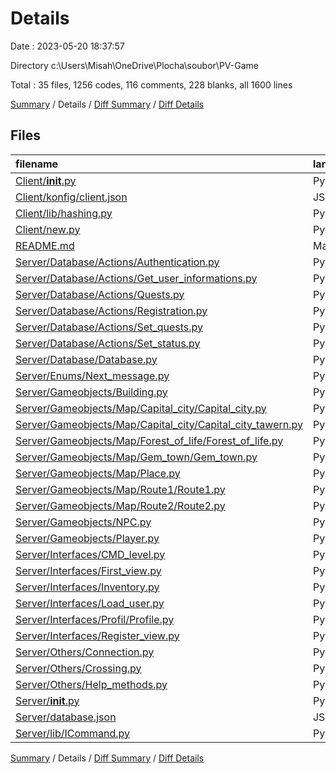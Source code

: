 # Details

Date : 2023-05-20 18:37:57

Directory c:\\Users\\Misah\\OneDrive\\Plocha\\soubor\\PV-Game

Total : 35 files,  1256 codes, 116 comments, 228 blanks, all 1600 lines

[Summary](results.md) / Details / [Diff Summary](diff.md) / [Diff Details](diff-details.md)

## Files
| filename | language | code | comment | blank | total |
| :--- | :--- | ---: | ---: | ---: | ---: |
| [Client/__init__.py](/Client/__init__.py) | Python | 100 | 1 | 13 | 114 |
| [Client/konfig/client.json](/Client/konfig/client.json) | JSON | 5 | 0 | 0 | 5 |
| [Client/lib/hashing.py](/Client/lib/hashing.py) | Python | 5 | 0 | 1 | 6 |
| [Client/new.py](/Client/new.py) | Python | 80 | 1 | 7 | 88 |
| [README.md](/README.md) | Markdown | 33 | 0 | 15 | 48 |
| [Server/Database/Actions/Authentication.py](/Server/Database/Actions/Authentication.py) | Python | 32 | 0 | 4 | 36 |
| [Server/Database/Actions/Get_user_informations.py](/Server/Database/Actions/Get_user_informations.py) | Python | 24 | 2 | 3 | 29 |
| [Server/Database/Actions/Quests.py](/Server/Database/Actions/Quests.py) | Python | 10 | 4 | 1 | 15 |
| [Server/Database/Actions/Registration.py](/Server/Database/Actions/Registration.py) | Python | 35 | 0 | 5 | 40 |
| [Server/Database/Actions/Set_quests.py](/Server/Database/Actions/Set_quests.py) | Python | 8 | 1 | 1 | 10 |
| [Server/Database/Actions/Set_status.py](/Server/Database/Actions/Set_status.py) | Python | 30 | 0 | 4 | 34 |
| [Server/Database/Database.py](/Server/Database/Database.py) | Python | 19 | 2 | 3 | 24 |
| [Server/Enums/Next_message.py](/Server/Enums/Next_message.py) | Python | 6 | 3 | 2 | 11 |
| [Server/Gameobjects/Building.py](/Server/Gameobjects/Building.py) | Python | 66 | 0 | 15 | 81 |
| [Server/Gameobjects/Map/Capital_city/Capital_city.py](/Server/Gameobjects/Map/Capital_city/Capital_city.py) | Python | 57 | 3 | 10 | 70 |
| [Server/Gameobjects/Map/Capital_city/Capital_city_tawern.py](/Server/Gameobjects/Map/Capital_city/Capital_city_tawern.py) | Python | 15 | 0 | 5 | 20 |
| [Server/Gameobjects/Map/Forest_of_life/Forest_of_life.py](/Server/Gameobjects/Map/Forest_of_life/Forest_of_life.py) | Python | 25 | 0 | 3 | 28 |
| [Server/Gameobjects/Map/Gem_town/Gem_town.py](/Server/Gameobjects/Map/Gem_town/Gem_town.py) | Python | 19 | 0 | 2 | 21 |
| [Server/Gameobjects/Map/Place.py](/Server/Gameobjects/Map/Place.py) | Python | 132 | 0 | 28 | 160 |
| [Server/Gameobjects/Map/Route1/Route1.py](/Server/Gameobjects/Map/Route1/Route1.py) | Python | 21 | 0 | 3 | 24 |
| [Server/Gameobjects/Map/Route2/Route2.py](/Server/Gameobjects/Map/Route2/Route2.py) | Python | 20 | 0 | 2 | 22 |
| [Server/Gameobjects/NPC.py](/Server/Gameobjects/NPC.py) | Python | 2 | 0 | 0 | 2 |
| [Server/Gameobjects/Player.py](/Server/Gameobjects/Player.py) | Python | 5 | 0 | 2 | 7 |
| [Server/Interfaces/CMD_level.py](/Server/Interfaces/CMD_level.py) | Python | 28 | 0 | 9 | 37 |
| [Server/Interfaces/First_view.py](/Server/Interfaces/First_view.py) | Python | 86 | 25 | 19 | 130 |
| [Server/Interfaces/Inventory.py](/Server/Interfaces/Inventory.py) | Python | 13 | 0 | 6 | 19 |
| [Server/Interfaces/Load_user.py](/Server/Interfaces/Load_user.py) | Python | 31 | 0 | 2 | 33 |
| [Server/Interfaces/Profil/Profile.py](/Server/Interfaces/Profil/Profile.py) | Python | 47 | 0 | 10 | 57 |
| [Server/Interfaces/Register_view.py](/Server/Interfaces/Register_view.py) | Python | 164 | 0 | 27 | 191 |
| [Server/Others/Connection.py](/Server/Others/Connection.py) | Python | 46 | 46 | 8 | 100 |
| [Server/Others/Crossing.py](/Server/Others/Crossing.py) | Python | 16 | 0 | 5 | 21 |
| [Server/Others/Help_methods.py](/Server/Others/Help_methods.py) | Python | 8 | 16 | 1 | 25 |
| [Server/__init__.py](/Server/__init__.py) | Python | 58 | 12 | 11 | 81 |
| [Server/database.json](/Server/database.json) | JSON | 5 | 0 | 0 | 5 |
| [Server/lib/ICommand.py](/Server/lib/ICommand.py) | Python | 5 | 0 | 1 | 6 |

[Summary](results.md) / Details / [Diff Summary](diff.md) / [Diff Details](diff-details.md)